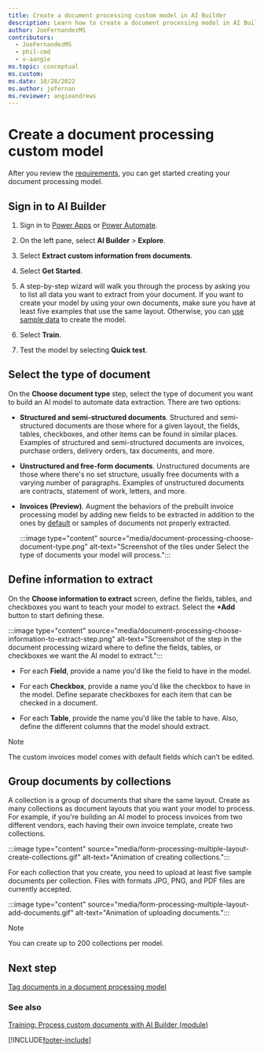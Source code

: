 ```yaml
---
title: Create a document processing custom model in AI Builder
description: Learn how to create a document processing model in AI Builder.
author: JoeFernandezMS
contributors:
  - JoeFernandezMS
  - phil-cmd
  - v-aangie
ms.topic: conceptual
ms.custom: 
ms.date: 10/28/2022
ms.author: jofernan
ms.reviewer: angieandrews
---
```


# Create a document processing custom model

After you review the [requirements](form-processing-model-requirements.md), you can get started creating your document processing model.

## Sign in to AI Builder

1. Sign in to [Power Apps](https://make.powerapps.com/) or [Power Automate](https://flow.microsoft.com/signin).

1. On the left pane, select **AI Builder** > **Explore**.

1. Select **Extract custom information from documents**.

1. Select **Get Started**.

1. A step-by-step wizard will walk you through the process by asking you to list all data you want to extract from your document. If you want to create your model by using your own documents, make sure you have at least five examples that use the same layout. Otherwise, you can [use sample data](form-processing-sample-data.md) to create the model.

1. Select **Train**.
 
1. Test the model by selecting **Quick test**.

## Select the type of document

On the **Choose document type** step, select the type of document you want to build an AI model to automate data extraction. There are two options:

- **Structured and semi-structured documents**. Structured and semi-structured documents are those where for a given layout, the fields, tables, checkboxes, and other items can be found in similar places. Examples of structured and semi-structured documents are invoices, purchase orders, delivery orders, tax documents, and more.

- **Unstructured and free-form documents**. Unstructured documents are those where there's no set structure, usually free documents with a varying number of paragraphs. Examples of unstructured documents are contracts, statement of work, letters, and more.

- **Invoices (Preview)**. Augment the behaviors of the prebuilt invoice processing model by adding new fields to be extracted in addition to the ones by [default](prebuilt-invoice-processing.md#model-output) or samples of documents not properly extracted.

    :::image type="content" source="media/document-processing-choose-document-type.png" alt-text="Screenshot of the tiles under Select the type of documents your model will process.":::

## Define information to extract

On the **Choose information to extract** screen, define the fields, tables, and checkboxes you want to teach your model to extract. Select the **+Add** button to start defining these.

:::image type="content" source="media/document-processing-choose-information-to-extract-step.png" alt-text="Screenshot of the step in the document processing wizard where to define the fields, tables, or checkboxes we want the AI model to extract.":::

- For each **Field**, provide a name you'd like the field to have in the model.

- For each **Checkbox**, provide a name you'd like the checkbox to have in the model. Define separate checkboxes for each item that can be checked in a document.

- For each **Table**, provide the name you'd like the table to have. Also, define the different columns that the model should extract.

 > [!NOTE]
 > The custom invoices model comes with default fields which can’t be edited.

## Group documents by collections

A collection is a group of documents that share the same layout. Create as many collections as document layouts that you want your model to process. For example, if you're building an AI model to process invoices from two different vendors, each having their own invoice template, create two collections.

:::image type="content" source="media/form-processing-multiple-layout-create-collections.gif" alt-text="Animation of creating collections.":::

For each collection that you create, you need to upload at least five sample documents per collection. Files with formats JPG, PNG, and PDF files are currently accepted.

:::image type="content" source="media/form-processing-multiple-layout-add-documents.gif" alt-text="Animation of uploading documents.":::

 > [!NOTE]
 > You can create up to 200 collections per model.

## Next step

[Tag documents in a document processing model](tag-form-processing-model.md)

### See also

[Training: Process custom documents with AI Builder (module)](/training/modules/get-started-with-form-processing/)

[!INCLUDE[footer-include](includes/footer-banner.md)]
